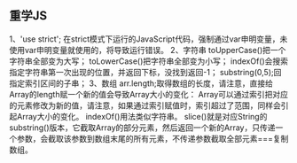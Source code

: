 ## 重学JS
1、'use strict';
在strict模式下运行的JavaScript代码，强制通过var申明变量，未使用var申明变量就使用的，将导致运行错误。
2、字符串
toUpperCase()把一个字符串全部变为大写；
toLowerCase()把字符串全部变为小写；
indexOf()会搜索指定字符串第一次出现的位置，并返回下标，没找到返回-1；
substring(0,5);回指定索引区间的子串；
3、数组
arr.length;取得数组的长度，请注意，直接给Array的length赋一个新的值会导致Array大小的变化：
Array可以通过索引把对应的元素修改为新的值，请注意，如果通过索引赋值时，索引超过了范围，同样会引起Array大小的变化。
indexOf()用法类似字符串。
slice()就是对应String的substring()版本，它截取Array的部分元素，然后返回一个新的Array，只传递一个参数，会截取该参数到数组末尾的所有元素，不传递参数截取全部元素===复制数组。